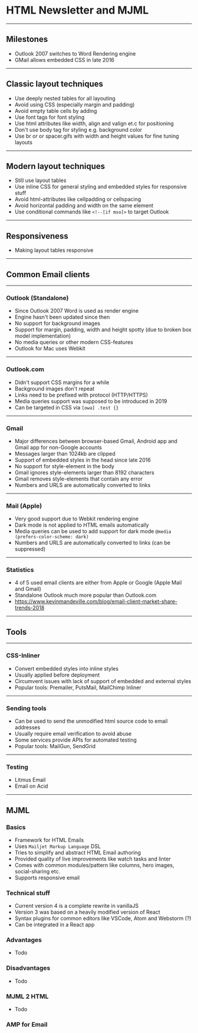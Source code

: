 # HTML Newsletter and MJML

---

## Milestones

  * Outlook 2007 switches to Word Rendering engine
  * GMail allows embedded CSS in late 2016

---

## Classic layout techniques

  * Use deeply nested tables for all layouting
  * Avoid using CSS (especially margin and padding)
  * Avoid empty table cells by adding &nbsp;
  * Use font tags for font styling
  * Use html attributes like width, align and valign et.c for positioning
  * Don't use body tag for styling e.g. background color
  * Use br or or spacer.gifs with width and height values for fine tuning layouts

---

## Modern layout techniques
  * Still use layout tables
  * Use inline CSS for general styling and embedded styles for responsive stuff
  * Avoid html-attributes like cellpadding or cellspacing
  * Avoid horizontal padding and width on the same element
  * Use conditional commands like `<!--[if mso]>` to target Outlook

---

## Responsiveness
  * Making layout tables responsive

---

## Common Email clients

---

### Outlook (Standalone)
  * Since Outlook 2007 Word is used as render engine
  * Engine hasn't been updated since then
  * No support for background images
  * Support for margin, padding, width and height spotty (due to broken box model implementation)
  * No media queries or other modern CSS-features
  * Outlook for Mac uses Webkit

---

### Outlook.com
  * Didn't support CSS margins for a while
  * Background images don't repeat
  * Links need to be prefixed with protocol (HTTP/HTTPS)
  * Media queries support was supposed to be introduced in 2019
  * Can be targeted in CSS via `[owa] .test {}`

---

### Gmail
  * Major differences between browser-based Gmail, Android app and Gmail app for non-Google accounts
  * Messages larger than 1024kb are clipped
  * Support of embedded styles in the head since late 2016
  * No support for style-element in the body
  * Gmail ignores style-elements larger than 8192 characters
  * Gmail removes style-elements that contain any error
  * Numbers and URLS are automatically converted to links

---

### Mail (Apple)
  * Very good support due to Webkit rendering engine
  * Dark mode is not applied to HTML emails automatically
  * Media queries can be used to add support for dark mode `@media (prefers-color-scheme: dark)`
  * Numbers and URLS are automatically converted to links (can be suppressed)

---

### Statistics

  * 4 of 5 used email clients are either from Apple or Google (Apple Mail and Gmail)
  * Standalone Outlook much more popular than Outlook.com
  * https://www.kevinmandeville.com/blog/email-client-market-share-trends-2018

---

## Tools

---

### CSS-Inliner
  * Convert embedded styles into inline styles
  * Usually applied before deployment
  * Circumvent issues with lack of support of embedded and external styles
  * Popular tools: Premailer, PutsMail, MailChimp Inliner

---

### Sending tools
  * Can be used to send the unmodified html source code to email addresses
  * Usually require email verification to avoid abuse
  * Some services provide APIs for automated testing
  * Popular tools: MailGun, SendGrid

---

### Testing
  * Litmus Email
  * Email on Acid

---

## MJML

### Basics
  * Framework for HTML Emails
  * Uses `Mailjet Markup Language` DSL
  * Tries to simplify and abstract HTML Email authoring
  * Provided quality of live improvements like watch tasks and linter
  * Comes with common modules/pattern like columns, hero images, social-sharing etc.
  * Supports responsive email

### Technical stuff
  * Current version 4 is a complete rewrite in vanillaJS
  * Version 3 was based on a heavily modified version of React
  * Syntax plugins for common editors like VSCode, Atom and Webstorm (?)
  * Can be integrated in a React app

### Advantages
  * Todo

### Disadvantages
  * Todo

### MJML 2 HTML
  * Todo


### AMP for Email
